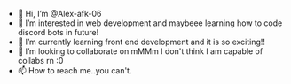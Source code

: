 - 👋 Hi, I’m @Alex-afk-06
- 👀 I’m interested in web development and maybeee learning how to code discord bots in future!
- 🌱 I’m currently learning front end development and it is so exciting!!
- 💞️ I’m looking to collaborate on mMMm I don't think I am capable of collabs rn :0
- 📫 How to reach me..you can't.

<!---
Alex-afk-06/Alex-afk-06 is a ✨ special ✨ repository because its `README.md` (this file) appears on your GitHub profile.
You can click the Preview link to take a look at your changes.
--->
